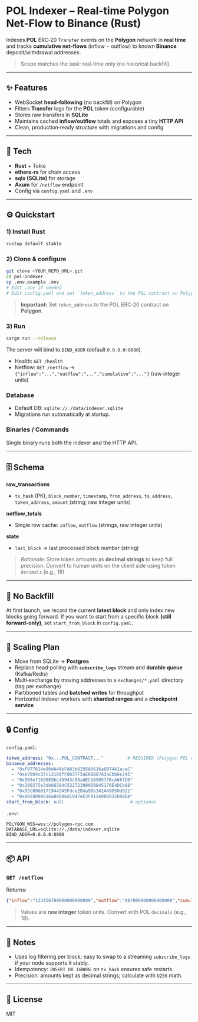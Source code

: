 
# POL Indexer – Real‑time Polygon Net‑Flow to Binance (Rust)

Indexes **POL** ERC‑20 `Transfer` events on the **Polygon** network in **real time** and tracks
**cumulative net‑flows** (inflow − outflow) to known **Binance** deposit/withdrawal addresses.

> Scope matches the task: real‑time only (no historical backfill).

---

## ✨ Features
- WebSocket **head-following** (no backfill) on Polygon
- Filters **Transfer** logs for the **POL** token (configurable)
- Stores raw transfers in **SQLite**
- Maintains cached **inflow/outflow** totals and exposes a tiny **HTTP API**
- Clean, production‑ready structure with migrations and config

---

## 🧱 Tech
- **Rust** + Tokio
- **ethers-rs** for chain access
- **sqlx (SQLite)** for storage
- **Axum** for `/netflow` endpoint
- Config via `config.yaml` and `.env`

---

## ⚙️ Quickstart

### 1) Install Rust
```bash
rustup default stable
```

### 2) Clone & configure
```bash
git clone <YOUR_REPO_URL>.git
cd pol-indexer
cp .env.example .env
# Edit .env if needed
# Edit config.yaml and set `token_address` to the POL contract on Polygon
```

> **Important:** Set `token_address` to the POL ERC‑20 contract on **Polygon**.

### 3) Run
```bash
cargo run --release
```

The server will bind to `BIND_ADDR` (default `0.0.0.0:8080`).

- Health: `GET /health`
- Netflow: `GET /netflow` → `{"inflow":"...","outflow":"...","cumulative":"..."}` (raw integer units)

### Database
- Default DB: `sqlite://./data/indexer.sqlite`
- Migrations run automatically at startup.

### Binaries / Commands
Single binary runs both the indexer and the HTTP API.

---

## 🗄️ Schema

**raw_transactions**
- `tx_hash` (PK), `block_number`, `timestamp`, `from_address`, `to_address`, `token_address`, `amount` (string; raw integer units)

**netflow_totals**
- Single row cache: `inflow`, `outflow` (strings, raw integer units)

**state**
- `last_block` → last processed block number (string)

> *Rationale:* Store token amounts as **decimal strings** to keep full precision.
Convert to human units on the client side using token `decimals` (e.g., 18).

---

## 🔁 No Backfill
At first launch, we record the current **latest block** and only index new blocks going forward.
If you want to start from a specific block **(still forward-only)**, set `start_from_block` in `config.yaml`.

---

## 🔌 Scaling Plan
- Move from SQLite → **Postgres**
- Replace head‑polling with **`subscribe_logs`** stream and **durable queue** (Kafka/Redis)
- Multi‑exchange by moving addresses to a `exchanges/*.yaml` directory (tag per exchange)
- Partitioned tables and **batched writes** for throughput
- Horizontal indexer workers with **sharded ranges** and a **checkpoint service**

---

## 🔒 Config

`config.yaml`:
```yaml
token_address: "0x...POL_CONTRACT..."         # REQUIRED (Polygon POL contract)
binance_addresses:
  - "0xF977814e90dA44bFA03b6295A0616a897441aceC"
  - "0xe7804c37c13166fF0b37F5aE0BB07A3aEbb6e245"
  - "0x505e71695E9bc45943c58adEC1650577BcA68fD9"
  - "0x290275e3db66394C52272398959845170E4DCb88"
  - "0xD5C08681719445A5Fdce2Bda98b341A49050d821"
  - "0x082489A616aB4D46d1947eE3F912e080815b08DA"
start_from_block: null                         # optional
```

`.env`:
```env
POLYGON_WSS=wss://polygon-rpc.com
DATABASE_URL=sqlite://./data/indexer.sqlite
BIND_ADDR=0.0.0.0:8080
```

---

## 📦 API

### `GET /netflow`
Returns:
```json
{"inflow":"123456789000000000000","outflow":"987000000000000000","cumulative":"122469789000000000000"}
```
> Values are **raw integer** token units. Convert with POL `decimals` (e.g., 18).

---

## 🧪 Notes
- Uses log filtering per block; easy to swap to a streaming `subscribe_logs` if your node supports it stably.
- Idempotency: `INSERT OR IGNORE` on `tx_hash` ensures safe restarts.
- Precision: amounts kept as decimal strings; calculate with `U256` math.

---

## 📝 License
MIT
